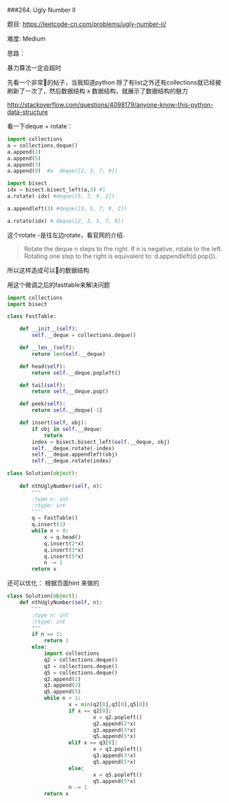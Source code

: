 ###264. Ugly Number II



题目:
<https://leetcode-cn.com/problems/ugly-number-ii/>


难度:
Medium


思路：

暴力算法一定会超时




先看一个非常🐂的帖子，当我知道python 除了有list之外还有collections就已经被刷新了一次了，然后数据结构 x 数据结构，就展示了数据结构的魅力

<http://stackoverflow.com/questions/4098179/anyone-know-this-python-data-structure>


看一下deque + rotate：


```python
import collections
a = collections.deque()
a.append(2)
a.append(5)
a.append(7)
a.append(9)  #a  deque([2, 5, 7, 9])

import bisect
idx = bisect.bisect_left(a,3) #1
a.rotate(-idx) #deque([5, 7, 9, 2])

a.appendleft(3) #deque([3, 5, 7, 9, 2])

a.rotate(idx) # deque([2, 3, 5, 7, 9])
```

这个rotate -是往左边rotate，看官网的介绍.

>Rotate the deque n steps to the right. If n is negative, rotate to the left. Rotating one step to the right is equivalent to: d.appendleft(d.pop()).

所以这样造成可以🐂的数据结构

用这个微调之后的fasttable来解决问题


```python
import collections
import bisect

class FastTable:

    def __init__(self):
        self.__deque = collections.deque()

    def __len__(self):
        return len(self.__deque)

    def head(self):
        return self.__deque.popleft()

    def tail(self):
        return self.__deque.pop()

    def peek(self):
        return self.__deque[-1]

    def insert(self, obj):
        if obj in self.__deque:
            return
        index = bisect.bisect_left(self.__deque, obj)
        self.__deque.rotate(-index)
        self.__deque.appendleft(obj)
        self.__deque.rotate(index)

class Solution(object):
   
    def nthUglyNumber(self, n):
        """
        :type n: int
        :rtype: int
        """
        q = FastTable()
        q.insert(1)
        while n > 0:
        	x = q.head()
        	q.insert(2*x)
        	q.insert(3*x)
        	q.insert(5*x)
        	n -= 1
        return x
```


还可以优化：
根据页面hint 来做的


```python
class Solution(object):
    def nthUglyNumber(self, n):
        """
        :type n: int
        :rtype: int
        """
        if n == 1:
            return 1
        else:
            import collections
            q2 = collections.deque()
            q3 = collections.deque()
            q5 = collections.deque()
            q2.append(2)
            q3.append(3)
            q5.append(5)
            while n > 1:
                    x = min(q2[0],q3[0],q5[0])
                    if x == q2[0]:
                            x = q2.popleft()
                            q2.append(2*x)
                            q3.append(3*x)
                            q5.append(5*x)
                    elif x == q3[0]:
                            x = q3.popleft()
                            q3.append(3*x)
                            q5.append(5*x)
                    else:
                            x = q5.popleft()
                            q5.append(5*x)
                    n -= 1
            return x
```

